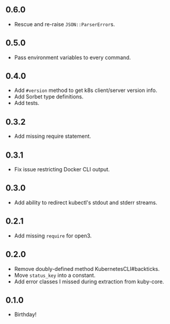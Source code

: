 ## 0.6.0
* Rescue and re-raise `JSON::ParserError`s.

## 0.5.0
* Pass environment variables to every command.

## 0.4.0
* Add `#version` method to get k8s client/server version info.
* Add Sorbet type definitions.
* Add tests.

## 0.3.2
* Add missing require statement.

## 0.3.1
* Fix issue restricting Docker CLI output.

## 0.3.0
* Add ability to redirect kubectl's stdout and stderr streams.

## 0.2.1
* Add missing `require` for open3.

## 0.2.0
* Remove doubly-defined method KubernetesCLI#backticks.
* Move `status_key` into a constant.
* Add error classes I missed during extraction from kuby-core.

## 0.1.0
* Birthday!
